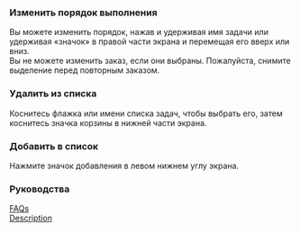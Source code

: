 ### Изменить порядок выполнения  
Вы можете изменить порядок, нажав и удерживая имя задачи или удерживая «значок» в правой части экрана и перемещая его вверх или вниз.  
Вы не можете изменить заказ, если они выбраны. Пожалуйста, снимите выделение перед повторным заказом.  

### Удалить из списка  
Коснитесь флажка или имени списка задач, чтобы выбрать его, затем коснитесь значка корзины в нижней части экрана.  

### Добавить в список  
Нажмите значок добавления в левом нижнем углу экрана.  

### Руководства  
[FAQs](https://sentaroh.github.io/Documents/SMBSync3/SMBSync3_FAQ_EN.htm)  
[Description](https://sentaroh.github.io/Documents/SMBSync3/SMBSync3_Desc_EN.htm)  
